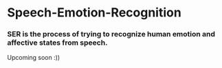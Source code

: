 # Speech-Emotion-Recognition

### SER is the process of trying to recognize human emotion and affective states from speech.

Upcoming soon :))




